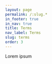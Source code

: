 ```yaml
---
layout: page
permalink: /:slug.*
in_footer: true
in_nav: true
title: Terms
nav_label: Terms
slug: terms
order: 3
---
```

Lorem ipsum